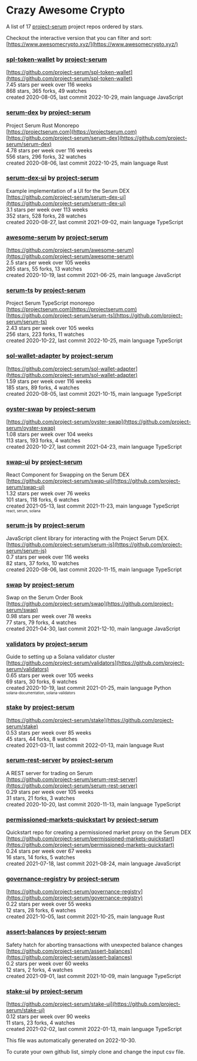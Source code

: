 # Crazy Awesome Crypto
A list of 17 [project-serum](https://github.com/project-serum) project repos ordered by stars.  

Checkout the interactive version that you can filter and sort: 
[https://www.awesomecrypto.xyz/](https://www.awesomecrypto.xyz/)  


### [spl-token-wallet](https://github.com/project-serum/spl-token-wallet) by [project-serum](https://github.com/project-serum)  
  
[https://github.com/project-serum/spl-token-wallet](https://github.com/project-serum/spl-token-wallet)  
7.45 stars per week over 116 weeks  
868 stars, 365 forks, 49 watches  
created 2020-08-05, last commit 2022-10-29, main language JavaScript  


### [serum-dex](https://github.com/project-serum/serum-dex) by [project-serum](https://github.com/project-serum)  
Project Serum Rust Monorepo  
[https://projectserum.com](https://projectserum.com)  
[https://github.com/project-serum/serum-dex](https://github.com/project-serum/serum-dex)  
4.78 stars per week over 116 weeks  
556 stars, 296 forks, 32 watches  
created 2020-08-06, last commit 2022-10-25, main language Rust  


### [serum-dex-ui](https://github.com/project-serum/serum-dex-ui) by [project-serum](https://github.com/project-serum)  
Example implementation of a UI for the Serum DEX  
[https://github.com/project-serum/serum-dex-ui](https://github.com/project-serum/serum-dex-ui)  
3.1 stars per week over 113 weeks  
352 stars, 528 forks, 28 watches  
created 2020-08-27, last commit 2021-09-02, main language TypeScript  


### [awesome-serum](https://github.com/project-serum/awesome-serum) by [project-serum](https://github.com/project-serum)  
  
[https://github.com/project-serum/awesome-serum](https://github.com/project-serum/awesome-serum)  
2.5 stars per week over 105 weeks  
265 stars, 55 forks, 13 watches  
created 2020-10-19, last commit 2021-06-25, main language JavaScript  


### [serum-ts](https://github.com/project-serum/serum-ts) by [project-serum](https://github.com/project-serum)  
Project Serum TypeScript monorepo  
[https://projectserum.com](https://projectserum.com)  
[https://github.com/project-serum/serum-ts](https://github.com/project-serum/serum-ts)  
2.43 stars per week over 105 weeks  
256 stars, 223 forks, 11 watches  
created 2020-10-22, last commit 2022-10-25, main language TypeScript  


### [sol-wallet-adapter](https://github.com/project-serum/sol-wallet-adapter) by [project-serum](https://github.com/project-serum)  
  
[https://github.com/project-serum/sol-wallet-adapter](https://github.com/project-serum/sol-wallet-adapter)  
1.59 stars per week over 116 weeks  
185 stars, 89 forks, 4 watches  
created 2020-08-05, last commit 2021-10-15, main language TypeScript  


### [oyster-swap](https://github.com/project-serum/oyster-swap) by [project-serum](https://github.com/project-serum)  
  
[https://github.com/project-serum/oyster-swap](https://github.com/project-serum/oyster-swap)  
1.08 stars per week over 104 weeks  
113 stars, 193 forks, 4 watches  
created 2020-10-27, last commit 2021-04-23, main language TypeScript  


### [swap-ui](https://github.com/project-serum/swap-ui) by [project-serum](https://github.com/project-serum)  
React Component for Swapping on the Serum DEX  
[https://github.com/project-serum/swap-ui](https://github.com/project-serum/swap-ui)  
1.32 stars per week over 76 weeks  
101 stars, 118 forks, 6 watches  
created 2021-05-13, last commit 2021-11-23, main language TypeScript  
<sub><sup>react, serum, solana</sup></sub>


### [serum-js](https://github.com/project-serum/serum-js) by [project-serum](https://github.com/project-serum)  
JavaScript client library for interacting with the Project Serum DEX.  
[https://github.com/project-serum/serum-js](https://github.com/project-serum/serum-js)  
0.7 stars per week over 116 weeks  
82 stars, 37 forks, 10 watches  
created 2020-08-06, last commit 2020-11-15, main language TypeScript  


### [swap](https://github.com/project-serum/swap) by [project-serum](https://github.com/project-serum)  
Swap on the Serum Order Book  
[https://github.com/project-serum/swap](https://github.com/project-serum/swap)  
0.98 stars per week over 78 weeks  
77 stars, 79 forks, 4 watches  
created 2021-04-30, last commit 2021-12-10, main language JavaScript  


### [validators](https://github.com/project-serum/validators) by [project-serum](https://github.com/project-serum)  
Guide to setting up a Solana validator cluster  
[https://github.com/project-serum/validators](https://github.com/project-serum/validators)  
0.65 stars per week over 105 weeks  
69 stars, 30 forks, 6 watches  
created 2020-10-19, last commit 2021-01-25, main language Python  
<sub><sup>solana-documentation, solana-validators</sup></sub>


### [stake](https://github.com/project-serum/stake) by [project-serum](https://github.com/project-serum)  
  
[https://github.com/project-serum/stake](https://github.com/project-serum/stake)  
0.53 stars per week over 85 weeks  
45 stars, 44 forks, 8 watches  
created 2021-03-11, last commit 2022-01-13, main language Rust  


### [serum-rest-server](https://github.com/project-serum/serum-rest-server) by [project-serum](https://github.com/project-serum)  
A REST server for trading on Serum  
[https://github.com/project-serum/serum-rest-server](https://github.com/project-serum/serum-rest-server)  
0.29 stars per week over 105 weeks  
31 stars, 21 forks, 3 watches  
created 2020-10-20, last commit 2020-11-13, main language TypeScript  


### [permissioned-markets-quickstart](https://github.com/project-serum/permissioned-markets-quickstart) by [project-serum](https://github.com/project-serum)  
Quickstart repo for creating a permissioned market proxy on the Serum DEX  
[https://github.com/project-serum/permissioned-markets-quickstart](https://github.com/project-serum/permissioned-markets-quickstart)  
0.24 stars per week over 67 weeks  
16 stars, 14 forks, 5 watches  
created 2021-07-18, last commit 2021-08-24, main language JavaScript  


### [governance-registry](https://github.com/project-serum/governance-registry) by [project-serum](https://github.com/project-serum)  
  
[https://github.com/project-serum/governance-registry](https://github.com/project-serum/governance-registry)  
0.22 stars per week over 55 weeks  
12 stars, 28 forks, 6 watches  
created 2021-10-05, last commit 2021-10-25, main language Rust  


### [assert-balances](https://github.com/project-serum/assert-balances) by [project-serum](https://github.com/project-serum)  
Safety hatch for aborting transactions with unexpected balance changes  
[https://github.com/project-serum/assert-balances](https://github.com/project-serum/assert-balances)  
0.2 stars per week over 60 weeks  
12 stars, 2 forks, 4 watches  
created 2021-09-01, last commit 2021-10-09, main language TypeScript  


### [stake-ui](https://github.com/project-serum/stake-ui) by [project-serum](https://github.com/project-serum)  
  
[https://github.com/project-serum/stake-ui](https://github.com/project-serum/stake-ui)  
0.12 stars per week over 90 weeks  
11 stars, 23 forks, 4 watches  
created 2021-02-02, last commit 2022-01-13, main language TypeScript  


This file was automatically generated on 2022-10-30.  

To curate your own github list, simply clone and change the input csv file.  